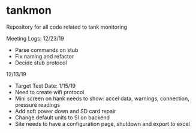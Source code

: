 # tankmon
Repository for all code related to tank monitoring 

Meeting Logs:
12/23/19
- Parse commands on stub
- Fix naming and refactor
- Decide stub protocol


12/13/19
- Target Test Date: 1/15/19
- Need to create wifi protocol 
- Mini screen on hank needs to show: accel data, warnings, connection, pressure readings
- Add soft power down and SD card repair
- Change default units to SI on backend
- Site needs to have a configuration page, shutdown and export to excel
